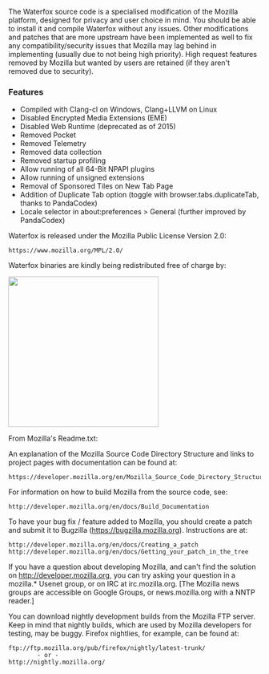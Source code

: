 The Waterfox source code is a specialised modification of the Mozilla platform, designed for privacy and user choice in mind. You should be able to
install it and compile Waterfox without any issues. Other modifications and patches that are more
upstream have been implemented as well to fix any compatibility/security issues that Mozilla may 
lag behind in implementing (usually due to not being high priority). High request features removed by Mozilla but wanted by users are retained (if they aren't removed due to security).

### Features


* Compiled with Clang-cl on Windows, Clang+LLVM on Linux
* Disabled Encrypted Media Extensions (EME)
* Disabled Web Runtime (deprecated as of 2015)
* Removed Pocket
* Removed Telemetry
* Removed data collection
* Removed startup profiling
* Allow running of all 64-Bit NPAPI plugins
* Allow running of unsigned extensions
* Removal of Sponsored Tiles on New Tab Page
* Addition of Duplicate Tab option (toggle with browser.tabs.duplicateTab, thanks to PandaCodex)
* Locale selector in about:preferences > General (further improved by PandaCodex)


Waterfox is released under the Mozilla Public License Version 2.0:

    https://www.mozilla.org/MPL/2.0/
    
Waterfox binaries are kindly being redistributed free of charge by:

  [<img src="https://s3-us-west-2.amazonaws.com/elof/stackpath-logo-reversed.png" style="width:300px;">](https://www.stackpath.com/?utm_campaign=Partner%20Display&utm_source=Partner%20Display&utm_medium=WaterFox)

From Mozilla's Readme.txt:

An explanation of the Mozilla Source Code Directory Structure and links to
project pages with documentation can be found at:

    https://developer.mozilla.org/en/Mozilla_Source_Code_Directory_Structure

For information on how to build Mozilla from the source code, see:

    http://developer.mozilla.org/en/docs/Build_Documentation

To have your bug fix / feature added to Mozilla, you should create a patch and
submit it to Bugzilla (https://bugzilla.mozilla.org). Instructions are at:

    http://developer.mozilla.org/en/docs/Creating_a_patch
    http://developer.mozilla.org/en/docs/Getting_your_patch_in_the_tree

If you have a question about developing Mozilla, and can't find the solution
on http://developer.mozilla.org, you can try asking your question in a
mozilla.* Usenet group, or on IRC at irc.mozilla.org. [The Mozilla news groups
are accessible on Google Groups, or news.mozilla.org with a NNTP reader.]

You can download nightly development builds from the Mozilla FTP server.
Keep in mind that nightly builds, which are used by Mozilla developers for
testing, may be buggy. Firefox nightlies, for example, can be found at:

    ftp://ftp.mozilla.org/pub/firefox/nightly/latest-trunk/
            - or -
    http://nightly.mozilla.org/
